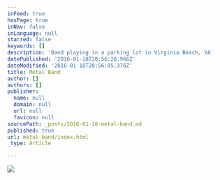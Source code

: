 ```yaml
---
inFeed: true
hasPage: true
inNav: false
inLanguage: null
starred: false
keywords: []
description: 'Band playing in a parking lot in Virginia Beach, VA'
datePublished: '2016-01-18T20:56:28.966Z'
dateModified: '2016-01-18T20:56:05.376Z'
title: Metal Band
author: []
authors: []
publisher:
  name: null
  domain: null
  url: null
  favicon: null
sourcePath: _posts/2016-01-18-metal-band.md
published: true
url: metal-band/index.html
_type: Article

---
```

![](https://the-grid-user-content.s3-us-west-2.amazonaws.com/13b8fa76-3712-41b4-b3c5-b084c1809a53.jpg)